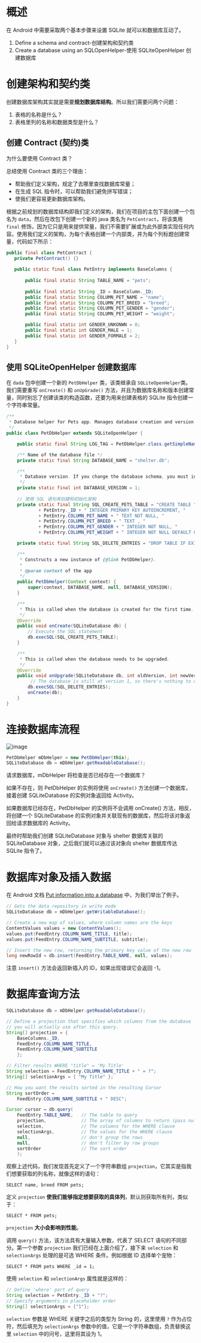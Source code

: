 # 概述

在 Android 中需要采取两个基本步骤来设置 SQLite 就可以和数据库互动了。

 1. Define a schema and contract-创建架构和契约类
 2. Create a database using an SQLOpenHelper-使用 SQLiteOpenHelper 创建数据库 
 
 # 创建架构和契约类
 
 创建数据库架构其实就是需要**规划数据库结构**。所以我们需要问两个问题：
 
  1. 表格的名称是什么？
  2. 表格里列的名称和数据类型是什么？
 
## 创建 Contract (契约)类

为什么要使用 Contract 类？

总结使用 Contract 类的三个理由：

 - 帮助我们定义架构，规定了去哪里查找数据库常量；
 - 在生成 SQL 指令时，可以帮助我们避免拼写错误；
 - 使我们更容易更新数据库架构。
 
 根据之前规划的数据库结构即我们定义的架构，我们在项目的主包下面创建一个包名为 `data`，然后在改包下创建一个新的 java 类名为 `PetContract`，将该类用 `final` 修饰，因为它只是用来提供常量，我们不需要扩展或为此外部类实现任何内容。使用我们定义的架构，为每个表格创建一个内部类，并为每个列标题创建常量，代码如下所示：
 
 ```java
public final class PetContract {
	private PetContract() {}
	
	public static final class PetEntry implements BaseColumns {
		
		public final static String TABLE_NAME = "pets";
		
		public final static String _ID = BaseColumn._ID;
		public final static String COLUMN_PET_NAME = "name";
		public final static String COLUMN_PET_BREED = "breed";
		public final static String COLUMN_PET_GENDER = "gender";
		public final static String COLUMN_PET_WEIGHT = "weight";

		public final static int GENDER_UNKONWN = 0;
		public final static int GENDER_MALE = 1;
		public final static int GENDER_FORMALE = 2;
	}
}
```

## 使用 SQLiteOpenHelper 创建数据库 

在 `dada` 包中创建一个新的 `PetDbHelper` 类，该类继承自 `SQLiteOpenHelper`类。我们需要重写 `onCreate()` 和 `onUpGrade()` 方法，并且为数据库名称和版本创建常量，同时别忘了创建该类的构造函数，还要为用来创建表格的 SQLite 指令创建一个字符串常量。

```java
/**
 * Database helper for Pets app. Manages database creation and version management.
 */
public class PetDbHelper extends SQLiteOpenHelper {

    public static final String LOG_TAG = PetDbHelper.class.getSimpleName();

    /** Name of the database file */
    private static final String DATABASE_NAME = "shelter.db";

    /**
     * Database version. If you change the database schema, you must increment the database version.
     */
    private static final int DATABASE_VERSION = 1;
    
    // 使用 SQL 语句来创建和初始化架构
    private static final String SQL_CREATE_PETS_TABLE = "CREATE TABLE " + PetEntry.TABLE_NAME + " ("
            + PetEntry._ID + " INTEGER PRIMARY KEY AUTOINCREMENT, "
            + PetEntry.COLUMN_PET_NAME + " TEXT NOT NULL, "
            + PetEntry.COLUMN_PET_BREED + " TEXT , "
            + PetEntry.COLUMN_PET_GENDER + " INTEGER NOT NULL, "
            + PetEntry.COLUMN_PET_WEIGHT + " INTEGER NOT NULL DEFAULT 0);";

    private static final String SQL_DELETE_ENTRIES = "DROP TABLE IF EXISTS " + PetEntry.TABLE_NAME;

    /**
     * Constructs a new instance of {@link PetDbHelper}.
     *
     * @param context of the app
     */
    public PetDbHelper(Context context) {
        super(context, DATABASE_NAME, null, DATABASE_VERSION);
    }

    /**
     * This is called when the database is created for the first time.
     */
    @Override
    public void onCreate(SQLiteDatabase db) {
        // Execute the SQL statement
        db.execSQL(SQL_CREATE_PETS_TABLE);
    }

    /**
     * This is called when the database needs to be upgraded.
     */
    @Override
    public void onUpgrade(SQLiteDatabase db, int oldVersion, int newVersion) {
         // The database is still at version 1, so there's nothing to do be done here.
        db.execSQL(SQL_DELETE_ENTRIES);
        onCreate(db);
    }
}
```

# 连接数据库流程

![image](https://github.com/huabinzhang427/Pets-starting-point/blob/master/readme_imgs/20180627163307878.png)

```java
PetDbHelper mDbHelper = new PetDbHelper(this);
SQLiteDatabase db = mDbHelper.getReadableDatabase();
```
请求数据库，mDbHelper 将检查是否已经存在一个数据库？

如果不存在，则 PetDbHelper 的实例将使用 `onCreate()` 方法创建一个数据库，接着创建 SQLiteDatabase 的实例对象返回给 Activity。

如果数据库已经存在，PetDbHelper 的实例将不会调用 onCreate() 方法，相反，将创建一个 SQLiteDatabase 的实例对象并关联现有的数据库，然后将该对象返回给请求数据库的 Activity。

最终时帮助我们创建 SQLiteDatabase 对象与 shelter 数据库关联的 SQLiteDatabase 对象，之后我们就可以通过该对象向 shelter 数据库传达 SQLite 指令了。 

# 数据库对象及插入数据

在 Android 文档 [Put information into a database](https://developer.android.com/training/data-storage/sqlite#WriteDbRow) 中，为我们举出了例子。

```java
// Gets the data repository in write mode
SQLiteDatabase db = mDbHelper.getWritableDatabase();

// Create a new map of values, where column names are the keys
ContentValues values = new ContentValues();
values.put(FeedEntry.COLUMN_NAME_TITLE, title);
values.put(FeedEntry.COLUMN_NAME_SUBTITLE, subtitle);

// Insert the new row, returning the primary key value of the new row
long newRowId = db.insert(FeedEntry.TABLE_NAME, null, values);
```

注意 `insert()` 方法会返回新插入的 ID，如果出现错误它会返回 -1。

# 数据库查询方法

```java
SQLiteDatabase db = mDbHelper.getReadableDatabase();

// Define a projection that specifies which columns from the database
// you will actually use after this query.
String[] projection = {
    BaseColumns._ID,
    FeedEntry.COLUMN_NAME_TITLE,
    FeedEntry.COLUMN_NAME_SUBTITLE
    };

// Filter results WHERE "title" = 'My Title'
String selection = FeedEntry.COLUMN_NAME_TITLE + " = ?";
String[] selectionArgs = { "My Title" };

// How you want the results sorted in the resulting Cursor
String sortOrder =
    FeedEntry.COLUMN_NAME_SUBTITLE + " DESC";

Cursor cursor = db.query(
    FeedEntry.TABLE_NAME,   // The table to query
    projection,             // The array of columns to return (pass null to get all)
    selection,              // The columns for the WHERE clause
    selectionArgs,          // The values for the WHERE clause
    null,                   // don't group the rows
    null,                   // don't filter by row groups
    sortOrder               // The sort order
    );
```

观察上述代码，我们发现首先定义了一个字符串数组 `projection`，它其实是指我们想要获取的列名称，就像这样的语句：

```
SELECT name, breed FROM pets;
```
定义 `projection` **使我们能够指定想要获取的具体列**，默认则获取所有列，类似于：

```
SELECT * FROM pets;
```

`projection` **大小会影响到性能**。

调用 `query()` 方法，该方法具有大量输入参数，代表了 SELECT 语句的不同部分。第一个参数 `projection` 我们已经在上面介绍了，接下来 `selection` 和 `selectionArgs` 处理的是可选 WHERE 条件。例如根据 ID 选择单个宠物：

```
SELECT * FROM pets WHERE _id = 1;
```
使用 `selection` 和 `selectionArgs` 属性就是这样的：

```java
// Define 'where' part of query
String selection = PetEntry._ID + "?";
// Specify arguments in placeholder order
String[] selectionArgs = {"1"}; 
```
`selection` 参数是 WHERE 关键字之后的类型为 String 的，这里使用 `?` 作为占位符，然后填充为 `selectionArgs` 参数中的值，它是一个字符串数组，负责替换这里 `selection` 中的问号，这里将其设为 1。

















